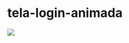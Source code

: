 # tela-login-animada

<img src="https://user-images.githubusercontent.com/86000197/159823811-6d2c7dc1-5902-4126-b029-8b4b5cfa9e41.png"/>
